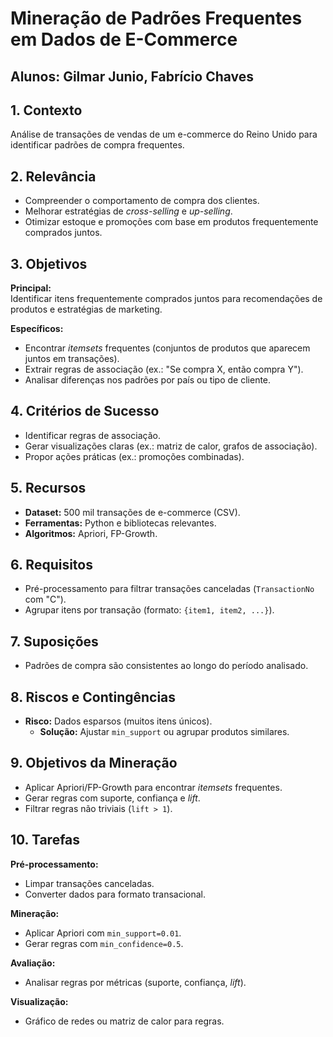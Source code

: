 # **Mineração de Padrões Frequentes em Dados de E-Commerce**

## Alunos: Gilmar Junio, Fabrício Chaves

## **1\. Contexto**

Análise de transações de vendas de um e-commerce do Reino Unido para identificar padrões de compra frequentes.

## **2\. Relevância**

* Compreender o comportamento de compra dos clientes.  
* Melhorar estratégias de *cross-selling* e *up-selling*.  
* Otimizar estoque e promoções com base em produtos frequentemente comprados juntos.

## **3\. Objetivos**

**Principal:**  
Identificar itens frequentemente comprados juntos para recomendações de produtos e estratégias de marketing.

**Específicos:**

* Encontrar *itemsets* frequentes (conjuntos de produtos que aparecem juntos em transações).  
* Extrair regras de associação (ex.: "Se compra X, então compra Y").  
* Analisar diferenças nos padrões por país ou tipo de cliente.

## **4\. Critérios de Sucesso**

* Identificar regras de associação.  
* Gerar visualizações claras (ex.: matriz de calor, grafos de associação).  
* Propor ações práticas (ex.: promoções combinadas).

## **5\. Recursos**

* **Dataset:** 500 mil transações de e-commerce (CSV).  
* **Ferramentas:** Python e bibliotecas relevantes.  
* **Algoritmos:** Apriori, FP-Growth.

## **6\. Requisitos**

* Pré-processamento para filtrar transações canceladas (`TransactionNo` com "C").  
* Agrupar itens por transação (formato: `{item1, item2, ...}`).

## **7\. Suposições**

* Padrões de compra são consistentes ao longo do período analisado.

## **8\. Riscos e Contingências**

* **Risco:** Dados esparsos (muitos itens únicos).  
  * **Solução:** Ajustar `min_support` ou agrupar produtos similares.

## **9\. Objetivos da Mineração**

* Aplicar Apriori/FP-Growth para encontrar *itemsets* frequentes.  
* Gerar regras com suporte, confiança e *lift*.  
* Filtrar regras não triviais (`lift > 1`).

## **10\. Tarefas**

**Pré-processamento:**

* Limpar transações canceladas.  
* Converter dados para formato transacional.

**Mineração:**

* Aplicar Apriori com `min_support=0.01`.  
* Gerar regras com `min_confidence=0.5`.

**Avaliação:**

* Analisar regras por métricas (suporte, confiança, *lift*).

**Visualização:**

* Gráfico de redes ou matriz de calor para regras.
